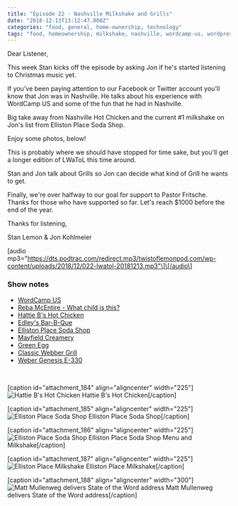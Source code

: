 ```yaml
---
title: "Episode 22 - Nashville Milkshake and Grills"
date: "2018-12-13T13:12:47.000Z"
categories: "food, general, home-ownership, technology"
tags: "food, homeownership, milkshake, nashville, wordcamp-us, wordpress"
---
```


Dear Listener,

This week Stan kicks off the episode by asking Jon if he's started listening to Christmas music yet.

If you've been paying attention to our Facebook or Twitter account you'll know that Jon was in Nashville. He talks about his experience with WordCamp US and some of the fun that he had in Nashville.

Big take away from Nashville Hot Chicken and the current #1 milkshake on Jon's list from Elliston Place Soda Shop.

Enjoy some photos, below!

This is probably where we should have stopped for time sake, but you'll get a longer edition of LWaToL this time around.

Stan and Jon talk about Grills so Jon can decide what kind of Grill he wants to get.

Finally, we're over halfway to our goal for support to Pastor Fritsche. Thanks for those who have supported so far. Let's reach $1000 before the end of the year.

Thanks for listening,

Stan Lemon & Jon Kohlmeier

\[audio mp3="https://dts.podtrac.com/redirect.mp3/twistoflemonpod.com/wp-content/uploads/2018/12/022-lwatol-20181213.mp3"\]\[/audio\]

### Show notes

- [WordCamp US](https://2018.us.wordcamp.org)
- [Reba McEntire - What child is this?](https://youtu.be/GnAX6nvG6yg)
- [Hattie B's Hot Chicken](https://hattieb.com)
- [Edley's Bar-B-Que](https://www.edleysbbq.com)
- [Elliston Place Soda Shop](http://www.ellistonplacesodashop.com)
- [Mayfield Creamery](https://mayfieldcreamery.com)
- [Green Egg](https://biggreenegg.com)
- [Classic Webber Grill](https://amzn.to/2Ld99Td)
- [Weber Genesis E-330](https://amzn.to/2UKdf9R)

 

\[caption id="attachment\_184" align="aligncenter" width="225"\]![Hattie B's Hot Chicken](https://twistoflemonpod.com/wp-content/uploads/2018/12/hattie-bs-225x300.jpg) Hattie B's Hot Chicken\[/caption\]

\[caption id="attachment\_185" align="aligncenter" width="225"\]![Elliston Place Soda Shop](https://twistoflemonpod.com/wp-content/uploads/2018/12/elliston-place-225x300.jpg) Elliston Place Soda Shop\[/caption\]

\[caption id="attachment\_186" align="aligncenter" width="225"\]![Elliston Place Soda Shop](https://twistoflemonpod.com/wp-content/uploads/2018/12/elliston-place-milkshake-225x300.jpg) Elliston Place Soda Shop Menu and Milkshake\[/caption\]

\[caption id="attachment\_187" align="aligncenter" width="225"\]![Elliston Place Milkshake](https://twistoflemonpod.com/wp-content/uploads/2018/12/milkshake-225x300.jpg) Elliston Place Milkshake\[/caption\]

\[caption id="attachment\_188" align="aligncenter" width="300"\]![Matt Mullenweg delivers State of the Word address](https://twistoflemonpod.com/wp-content/uploads/2018/12/wordcamp-300x300.jpg) Matt Mullenweg delivers State of the Word address\[/caption\]
